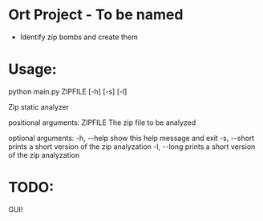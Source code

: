 # Ort Project - To be named

- Identify zip bombs and create them

# Usage:

python main.py ZIPFILE [-h] [-s] [-l]

Zip static analyzer

positional arguments:
    ZIPFILE      The zip file to be analyzed

optional arguments:
    -h, --help   show this help message and exit
    -s, --short  prints a short version of the zip analyzation
    -l, --long   prints a short version of the zip analyzation


# TODO:
GUI!